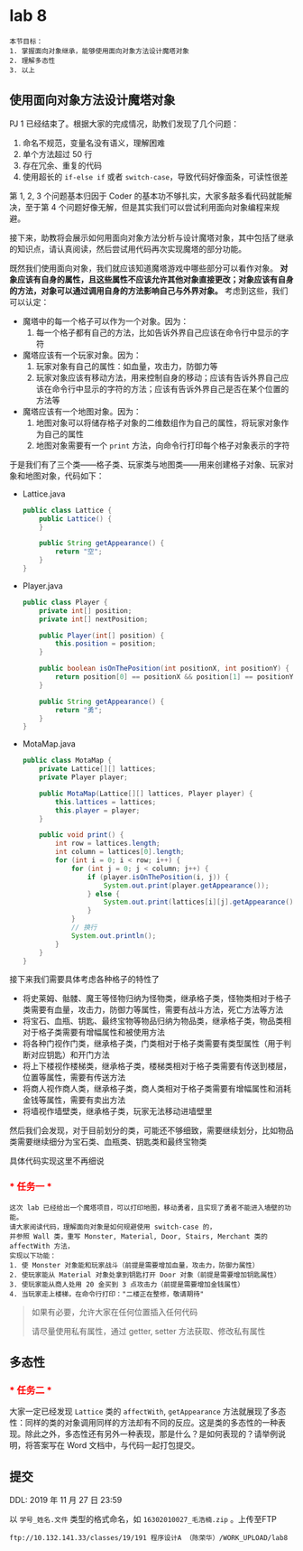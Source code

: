 # lab 8

    本节目标：
    1. 掌握面向对象继承，能够使用面向对象方法设计魔塔对象
    2. 理解多态性
    3. 以上


## 使用面向对象方法设计魔塔对象

PJ 1 已经结束了。根据大家的完成情况，助教们发现了几个问题：

1. 命名不规范，变量名没有语义，理解困难
2. 单个方法超过 50 行
3. 存在冗余、重复的代码
4. 使用超长的 `if-else if` 或者 `switch-case`，导致代码好像面条，可读性很差

第 1, 2, 3 个问题基本归因于 Coder 的基本功不够扎实，大家多敲多看代码就能解决，至于第 4 个问题好像无解，但是其实我们可以尝试利用面向对象编程来规避。

接下来，助教将会展示如何用面向对象方法分析与设计魔塔对象，其中包括了继承的知识点，请认真阅读，然后尝试用代码再次实现魔塔的部分功能。

既然我们使用面向对象，我们就应该知道魔塔游戏中哪些部分可以看作对象。 **对象应该有自身的属性，且这些属性不应该允许其他对象直接更改；对象应该有自身的方法，对象可以通过调用自身的方法影响自己与外界对象。** 考虑到这些，我们可以认定：

- 魔塔中的每一个格子可以作为一个对象。因为：
    1. 每一个格子都有自己的方法，比如告诉外界自己应该在命令行中显示的字符
- 魔塔应该有一个玩家对象。因为：
    1. 玩家对象有自己的属性：如血量，攻击力，防御力等
    2. 玩家对象应该有移动方法，用来控制自身的移动；应该有告诉外界自己应该在命令行中显示的字符的方法；应该有告诉外界自己是否在某个位置的方法等
- 魔塔应该有一个地图对象。因为：
    1. 地图对象可以将储存格子对象的二维数组作为自己的属性，将玩家对象作为自己的属性
    2. 地图对象需要有一个 `print` 方法，向命令行打印每个格子对象表示的字符

于是我们有了三个类——格子类、玩家类与地图类——用来创建格子对象、玩家对象和地图对象，代码如下：
- Lattice.java
    ```java
    public class Lattice {
        public Lattice() {
        }

        public String getAppearance() {
            return "空";
        }
    }
    ```

- Player.java
    ```java
    public class Player {
        private int[] position;
        private int[] nextPosition;

        public Player(int[] position) {
            this.position = position;
        }

        public boolean isOnThePosition(int positionX, int positionY) {
            return position[0] == positionX && position[1] == positionY;
        }

        public String getAppearance() {
            return "勇";
        }
    }
    ```

- MotaMap.java
    ```java
    public class MotaMap {
        private Lattice[][] lattices;
        private Player player;

        public MotaMap(Lattice[][] lattices, Player player) {
            this.lattices = lattices;
            this.player = player;
        }

        public void print() {
            int row = lattices.length;
            int column = lattices[0].length;
            for (int i = 0; i < row; i++) {
                for (int j = 0; j < column; j++) {
                    if (player.isOnThePosition(i, j)) {
                        System.out.print(player.getAppearance());
                    } else {
                        System.out.print(lattices[i][j].getAppearance());
                    }
                }
                // 换行
                System.out.println();
            }
        }
    }
    ```

接下来我们需要具体考虑各种格子的特性了
- 将史莱姆、骷髅、魔王等怪物归纳为怪物类，继承格子类，怪物类相对于格子类需要有血量，攻击力，防御力等属性，需要有战斗方法，死亡方法等方法
- 将宝石、血瓶、钥匙、最终宝物等物品归纳为物品类，继承格子类，物品类相对于格子类需要有增幅属性和被使用方法
- 将各种门视作门类，继承格子类，门类相对于格子类需要有类型属性（用于判断对应钥匙）和开门方法
- 将上下楼视作楼梯类，继承格子类，楼梯类相对于格子类需要有传送到楼层，位置等属性，需要有传送方法
- 将商人视作商人类，继承格子类，商人类相对于格子类需要有增幅属性和消耗金钱等属性，需要有卖出方法
- 将墙视作墙壁类，继承格子类，玩家无法移动进墙壁里

然后我们会发现，对于目前划分的类，可能还不够细致，需要继续划分，比如物品类需要继续细分为宝石类、血瓶类、钥匙类和最终宝物类

具体代码实现这里不再细说


<h3 style="color:red;">* 任务一 *</h3>

    这次 lab 已经给出一个魔塔项目，可以打印地图，移动勇者，且实现了勇者不能进入墙壁的功能。
    请大家阅读代码，理解面向对象是如何规避使用 switch-case 的，
    并参照 Wall 类，重写 Monster, Material, Door, Stairs, Merchant 类的 affectWith 方法，
    实现以下功能：
    1. 使 Monster 对象能和玩家战斗（前提是需要增加血量，攻击力，防御力属性）
    2. 使玩家能从 Material 对象处拿到钥匙打开 Door 对象（前提是需要增加钥匙属性）
    3. 使玩家能从商人处用 20 金买到 3 点攻击力（前提是需要增加金钱属性）
    4. 当玩家走上楼梯，在命令行打印："二楼正在整修，敬请期待"

> 如果有必要，允许大家在任何位置插入任何代码
>
> 请尽量使用私有属性，通过 getter, setter 方法获取、修改私有属性

## 多态性

<h3 style="color:red;">* 任务二 *</h3>

大家一定已经发现 `Lattice` 类的 `affectWith`, `getAppearance` 方法就展现了多态性：同样的类的对象调用同样的方法却有不同的反应。这是类的多态性的一种表现。除此之外，多态性还有另外一种表现，那是什么？是如何表现的？请举例说明，将答案写在 Word 文档中，与代码一起打包提交。


## 提交
DDL: 2019 年 11 月 27 日 23:59

以 `学号_姓名.文件` 类型的格式命名，如 `16302010027_毛浩楠.zip` 。上传至FTP

    ftp://10.132.141.33/classes/19/191 程序设计A （陈荣华）/WORK_UPLOAD/lab8